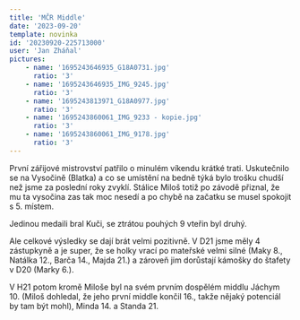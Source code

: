 ```yaml
---
title: 'MČR Middle'
date: '2023-09-20'
template: novinka
id: '20230920-225713000'
user: 'Jan Zháňal'
pictures:
    - name: '1695243646935_G18A0731.jpg'
      ratio: '3'
    - name: '1695243646935_IMG_9245.jpg'
      ratio: '3'
    - name: '1695243813971_G18A0977.jpg'
      ratio: '3'
    - name: '1695243860061_IMG_9233 - kopie.jpg'
      ratio: '3'
    - name: '1695243860061_IMG_9178.jpg'
      ratio: '3'
---
```

První zářijové mistrovství patřilo o minulém víkendu krátké trati. Uskutečnilo se na Vysočině (Blatka) a co se umístění na bedně týká bylo trošku chudší než jsme za poslední roky zvyklí. Stálice Miloš totiž po závodě přiznal, že mu ta vysočina zas tak moc nesedí a po chybě na začatku se musel spokojit s 5. místem.

Jedinou medaili bral Kuči, se ztrátou pouhých 9 vteřin byl druhý.

Ale celkové výsledky se dají brát velmi pozitivně. V D21 jsme měly 4 zástupkyně a je super, že se holky vrací po mateřské velmi silné (Maky 8., Natálka 12., Barča 14., Majda 21.) a zároveň jim dorůstají kámošky do štafety v D20 (Marky 6.).

V H21 potom kromě Miloše byl na svém prvním dospělém middlu Jáchym 10. (Miloš dohledal, že jeho první middle končil 16., takže nějaký potenciál by tam být mohl), Minda 14. a Standa 21.
